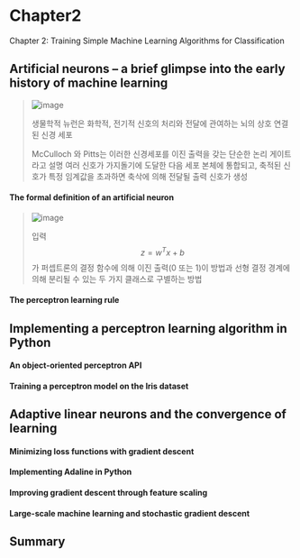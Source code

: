 # Chapter2
Chapter 2: Training Simple Machine Learning Algorithms for Classification


## Artificial neurons – a brief glimpse into the early history of machine learning 
> ![image](https://user-images.githubusercontent.com/63633387/190891701-d296950e-5e27-4109-83a8-b66aeb5fd0e6.png)
> 
> 생물학적 뉴런은 화학적, 전기적 신호의 처리와 전달에 관여하는 뇌의 상호 연결된 신경 세포
>  
> McCulloch 와 Pitts는 이러한 신경세포를 이진 출력을 갖는 단순한 논리 게이트라고 설명
> 여러 신호가 가지돌기에 도달한 다음 세포 본체에 통합되고, 축적된 신호가 특정 임계값을 초과하면 축삭에 의해 전달될 출력 신호가 생성  

#### The formal definition of an artificial neuron  
> ![image](https://user-images.githubusercontent.com/63633387/190891854-a2673e88-8862-49ff-8146-853c02806173.png)
> 
> 입력 $$z = w^Tx + b$$가 퍼셉트론의 결정 함수에 의해 이진 출력(0 또는 1)이 방법과 선형 결정 경계에 의해 분리될 수 있는 두 가지 클래스로 구별하는 방법
#### The perceptron learning rule  
## Implementing a perceptron learning algorithm in Python
#### An object-oriented perceptron API  
#### Training a perceptron model on the Iris dataset  
## Adaptive linear neurons and the convergence of learning 
#### Minimizing loss functions with gradient descent  
#### Implementing Adaline in Python  
#### Improving gradient descent through feature scaling  
#### Large-scale machine learning and stochastic gradient descent  
## Summary 
